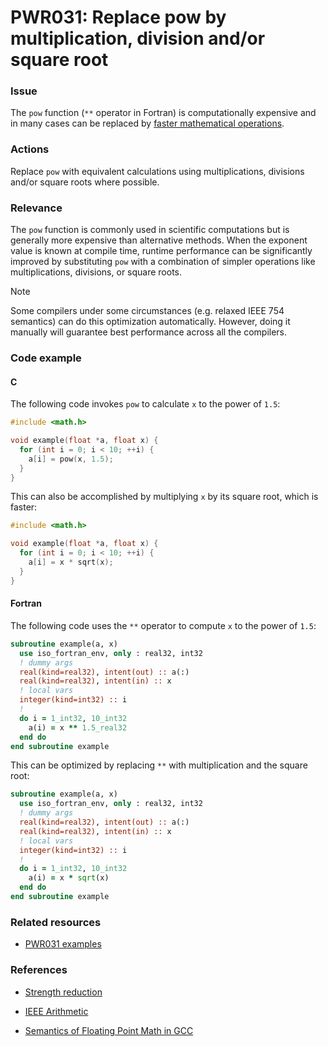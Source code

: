 # PWR031: Replace pow by multiplication, division and/or square root

### Issue

The `pow` function (`**` operator in Fortran) is computationally expensive and
in many cases can be replaced by
[faster mathematical operations](../../Glossary/Strength-reduction.md).

### Actions

Replace `pow` with equivalent calculations using multiplications, divisions
and/or square roots where possible.

### Relevance

The `pow` function is commonly used in scientific computations but is generally
more expensive than alternative methods. When the exponent value is known at
compile time, runtime performance can be significantly improved by substituting
`pow` with a combination of simpler operations like multiplications, divisions,
or square roots.

> [!NOTE]
> Some compilers under some circumstances (e.g. relaxed IEEE 754 semantics) can
> do this optimization automatically. However, doing it manually will guarantee
> best performance across all the compilers.

### Code example

#### C

The following code invokes `pow` to calculate `x` to the power of `1.5`:

```c
#include <math.h>

void example(float *a, float x) {
  for (int i = 0; i < 10; ++i) {
    a[i] = pow(x, 1.5);
  }
}
```

This can also be accomplished by multiplying `x` by its square root, which is
faster:

```c
#include <math.h>

void example(float *a, float x) {
  for (int i = 0; i < 10; ++i) {
    a[i] = x * sqrt(x);
  }
}
```

#### Fortran

The following code uses the `**` operator to compute `x` to the power of `1.5`:

```fortran
subroutine example(a, x)
  use iso_fortran_env, only : real32, int32
  ! dummy args
  real(kind=real32), intent(out) :: a(:)
  real(kind=real32), intent(in) :: x
  ! local vars
  integer(kind=int32) :: i
  !
  do i = 1_int32, 10_int32
    a(i) = x ** 1.5_real32
  end do
end subroutine example
```

This can be optimized by replacing `**` with multiplication and the square root:

```fortran
subroutine example(a, x)
  use iso_fortran_env, only : real32, int32
  ! dummy args
  real(kind=real32), intent(out) :: a(:)
  real(kind=real32), intent(in) :: x
  ! local vars
  integer(kind=int32) :: i
  !
  do i = 1_int32, 10_int32
    a(i) = x * sqrt(x)
  end do
end subroutine example
```

### Related resources

* [PWR031 examples](https://github.com/codee-com/open-catalog/tree/main/Checks/PWR031/)

### References

* [Strength reduction](../../Glossary/Strength-reduction.md)

* [IEEE Arithmetic](https://docs.oracle.com/cd/E19957-01/806-3568/ncg_math.html#:~:text=IEEE%20754%20specifies%20exactly%20the,defined%20by%20the%20IEEE%20standard)

* [Semantics of Floating Point Math in GCC](https://gcc.gnu.org/wiki/FloatingPointMath)
